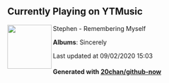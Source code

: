 ## Currently Playing on YTMusic

[<img align="left" width="100" src="https://lh3.googleusercontent.com/meMq0NRNEUnR2bXYpAKXG0TGn3sgjWQs-UWqltsL2sEr6T_kI8xAeOY0leE6fo4XmLu3tMQXEmfXTMUQ">](https://music.youtube.com/channel/UC-pWHpBjdGG69N9mM2auIAA)

Stephen - Remembering Myself

**Albums**: Sincerely

Last updated at 09/02/2020 15:03

#### Generated with [20chan/github-now](https://github.com/20chan/github-now)


<!--
**20chan/20chan** is a ✨ _special_ ✨ repository because its `README.md` (this file) appears on your GitHub profile.

Here are some ideas to get you started:

- 🔭 I’m currently working on ...
- 🌱 I’m currently learning ...
- 👯 I’m looking to collaborate on ...
- 🤔 I’m looking for help with ...
- 💬 Ask me about ...
- 📫 How to reach me: ...
- 😄 Pronouns: ...
- ⚡ Fun fact: ...
-->
